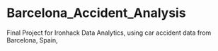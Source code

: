 # Barcelona_Accident_Analysis
Final Project for Ironhack Data Analytics, using car accident data from Barcelona, Spain, 

